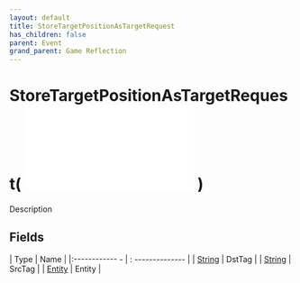 ```yaml
---
layout: default
title: StoreTargetPositionAsTargetRequest
has_children: false
parent: Event
grand_parent: Game Reflection
---
```

# StoreTargetPositionAsTargetRequest( ![ EntityEventBase ](game-reflection/events/entity_event_base.md) )
Description 

## Fields
| Type | Name |
|:------------ - | : -------------- |
| [String](game-reflection/components/string.md) | DstTag |
| [String](game-reflection/components/string.md) | SrcTag |
| [Entity](game-reflection/classes/entity.md) | Entity |
